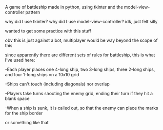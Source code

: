 A game of battleship made in python, using tkinter and the model-view-controller pattern

why did I use tkinter? why did I use model-view-controller? idk, just felt silly

wanted to get some practice with this stuff

obv this is just against a bot, multiplayer would be way beyond the scope of this


since apparently there are different sets of rules for battleship, this is what I've used here:

-Each player places one 4-long ship, two 3-long ships, three 2-long ships, and four 1-long ships on a 10x10 grid

-Ships can't touch (including diagonals) nor overlap

-Players take turns shooting the enemy grid, ending their turn if they hit a blank space

-When a ship is sunk, it is called out, so that the enemy can place the marks for the ship border

or something like that
